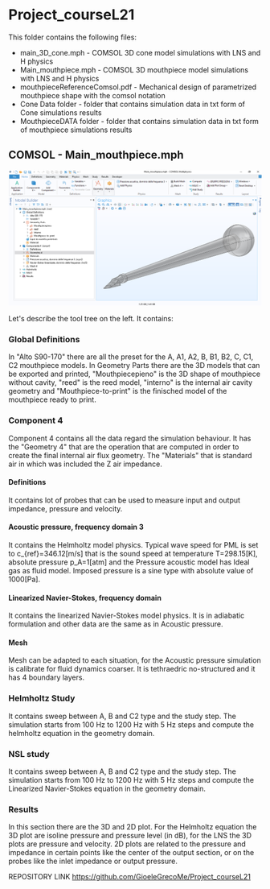 # Project_courseL21
This folder contains the following files:
- main_3D_cone.mph - COMSOL 3D cone model simulations with LNS and H physics
- Main_mouthpiece.mph - COMSOL 3D mouthpiece model simulations with LNS and H physics
- mouthpieceReferenceComsol.pdf - Mechanical design of parametrized mouthpiece shape with the comsol notation
- Cone Data folder - folder that contains simulation data in txt form of Cone simulations results
- MouthpieceDATA folder - folder that contains simulation data in txt form of mouthpiece simulations results

## COMSOL - Main_mouthpiece.mph
![alt text](https://github.com/GioeleGrecoMe/Project_courseL21/blob/main/Screenshot%20(518).png?raw=true)


Let's describe the tool tree on the left. It contains:
### Global Definitions
In "Alto S90-170" there are all the preset for the A, A1, A2, B, B1, B2, C, C1, C2 mouthpiece models.
In Geometry Parts there are the 3D models that can be exported and printed, "Mouthpiecepieno" is the 3D shape of mouthpiece without cavity, "reed" is the reed model, "interno" is the internal air cavity geometry and "Mouthpiece-to-print" is the finisched model of the mouthpiece ready to print.
### Component 4
Component 4 contains all the data regard the simulation behaviour. It has the "Geometry 4" that are the operation that are computed in order to create the final internal air flux geometry. The "Materials" that is standard air in which was included the Z air impedance.
#### Definitions
It contains lot of probes that can be used to measure input and output impedance, pressure and velocity.
#### Acoustic pressure, frequency domain 3
It contains the Helmholtz model physics.
Typical wave speed for PML is set to c_{ref}=346.12[m/s] that is the sound speed at temperature T=298.15[K], absolute pressure p_A=1[atm] and the Pressure acoustic model has Ideal gas as fluid model. Imposed pressure is a sine type with absolute value of 1000[Pa].
#### Linearized Navier-Stokes, frequency domain
It contains the linearized Navier-Stokes model physics.
It is in adiabatic formulation and other data are the same as in Acoustic pressure.
#### Mesh
Mesh can be adapted to each situation, for the Acoustic pressure simulation is calibrate for fluid dynamics coarser. It is tethraedric no-structured and it has 4 boundary layers.
### Helmholtz Study
It contains sweep between A, B and C2 type and the study step. The simulation starts from 100 Hz to 1200 Hz with 5 Hz steps and compute the helmholtz equation in the geometry domain. 
### NSL study
It contains sweep between A, B and C2 type and the study step. The simulation starts from 100 Hz to 1200 Hz with 5 Hz steps and compute the Linearized Navier-Stokes equation in the geometry domain.
### Results
In this section there are the 3D and 2D plot. 
For the Helmholtz equation the 3D plot are isoline pressure and pressure level (in dB), for the LNS the 3D plots are pressure and velocity.
2D plots are related to the pressure and impedance in certain points like the center of the output section, or on the probes like the inlet impedance or output pressure. 


REPOSITORY LINK https://github.com/GioeleGrecoMe/Project_courseL21
